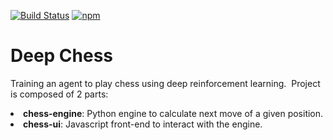 [![Build Status](https://travis-ci.org/rfalaize/deep-chess.svg?branch=master)](https://travis-ci.org/rfalaize/deep-chess)
[![npm](https://img.shields.io/npm/v/@rfalaize/deep-chess-engine.svg)](https://github.com/rfalaize/deep-chess)

# Deep Chess

<p>
Training an agent to play chess using deep reinforcement learning.&nbsp;
Project is composed of 2 parts:
</p>

<li><b>chess-engine</b>: Python engine to calculate next move of a given position.</li>
<li><b>chess-ui</b>: Javascript front-end to interact with the engine.</li>
